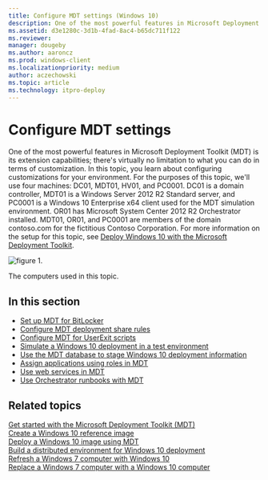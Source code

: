 ```yaml
---
title: Configure MDT settings (Windows 10)
description: One of the most powerful features in Microsoft Deployment Toolkit (MDT) is its extension capabilities; there's virtually no limitation to what you can do in terms of customization.
ms.assetid: d3e1280c-3d1b-4fad-8ac4-b65dc711f122
ms.reviewer: 
manager: dougeby
ms.author: aaroncz
ms.prod: windows-client
ms.localizationpriority: medium
author: aczechowski
ms.topic: article
ms.technology: itpro-deploy
---
```


# Configure MDT settings

One of the most powerful features in Microsoft Deployment Toolkit (MDT) is its extension capabilities; there's virtually no limitation to what you can do in terms of customization. In this topic, you learn about configuring customizations for your environment.
For the purposes of this topic, we'll use four machines: DC01, MDT01, HV01, and PC0001. DC01 is a domain controller, MDT01 is a Windows Server 2012 R2 Standard server, and PC0001 is a Windows 10 Enterprise x64 client used for the MDT simulation environment. OR01 has Microsoft System Center 2012 R2 Orchestrator installed. MDT01, OR01, and PC0001 are members of the domain contoso.com for the fictitious Contoso Corporation. For more information on the setup for this topic, see [Deploy Windows 10 with the Microsoft Deployment Toolkit](./prepare-for-windows-deployment-with-mdt.md).

![figure 1.](../images/mdt-09-fig01.png)

The computers used in this topic.

## In this section

-   [Set up MDT for BitLocker](set-up-mdt-for-bitlocker.md)
-   [Configure MDT deployment share rules](configure-mdt-deployment-share-rules.md)
-   [Configure MDT for UserExit scripts](configure-mdt-for-userexit-scripts.md)
-   [Simulate a Windows 10 deployment in a test environment](simulate-a-windows-10-deployment-in-a-test-environment.md)
-   [Use the MDT database to stage Windows 10 deployment information](use-the-mdt-database-to-stage-windows-10-deployment-information.md)
-   [Assign applications using roles in MDT](assign-applications-using-roles-in-mdt.md)
-   [Use web services in MDT](use-web-services-in-mdt.md)
-   [Use Orchestrator runbooks with MDT](use-orchestrator-runbooks-with-mdt.md)

## Related topics

[Get started with the Microsoft Deployment Toolkit (MDT)](get-started-with-the-microsoft-deployment-toolkit.md)<br>
[Create a Windows 10 reference image](create-a-windows-10-reference-image.md)<br>
[Deploy a Windows 10 image using MDT](deploy-a-windows-10-image-using-mdt.md)<br>
[Build a distributed environment for Windows 10 deployment](build-a-distributed-environment-for-windows-10-deployment.md)<br>
[Refresh a Windows 7 computer with Windows 10](refresh-a-windows-7-computer-with-windows-10.md)<br>
[Replace a Windows 7 computer with a Windows 10 computer](replace-a-windows-7-computer-with-a-windows-10-computer.md)
